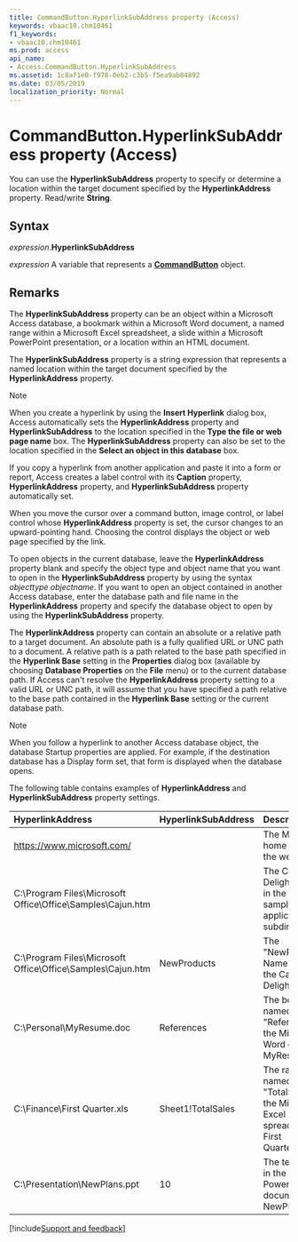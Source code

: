 ```yaml
---
title: CommandButton.HyperlinkSubAddress property (Access)
keywords: vbaac10.chm10461
f1_keywords:
- vbaac10.chm10461
ms.prod: access
api_name:
- Access.CommandButton.HyperlinkSubAddress
ms.assetid: 1c8af1e0-f978-0eb2-c3b5-f5ea9ab84892
ms.date: 03/05/2019
localization_priority: Normal
---
```



# CommandButton.HyperlinkSubAddress property (Access)

You can use the **HyperlinkSubAddress** property to specify or determine a location within the target document specified by the **HyperlinkAddress** property. Read/write **String**.


## Syntax

_expression_.**HyperlinkSubAddress**

_expression_ A variable that represents a **[CommandButton](Access.CommandButton.md)** object.


## Remarks

The **HyperlinkSubAddress** property can be an object within a Microsoft Access database, a bookmark within a Microsoft Word document, a named range within a Microsoft Excel spreadsheet, a slide within a Microsoft PowerPoint presentation, or a location within an HTML document.

The **HyperlinkSubAddress** property is a string expression that represents a named location within the target document specified by the **HyperlinkAddress** property.

> [!NOTE] 
> When you create a hyperlink by using the **Insert Hyperlink** dialog box, Access automatically sets the **HyperlinkAddress** property and **HyperlinkSubAddress** to the location specified in the **Type the file or web page name** box. The **HyperlinkSubAddress** property can also be set to the location specified in the **Select an object in this database** box.

If you copy a hyperlink from another application and paste it into a form or report, Access creates a label control with its **Caption** property, **HyperlinkAddress** property, and **HyperlinkSubAddress** property automatically set.

When you move the cursor over a command button, image control, or label control whose **HyperlinkAddress** property is set, the cursor changes to an upward-pointing hand. Choosing the control displays the object or web page specified by the link.

To open objects in the current database, leave the **HyperlinkAddress** property blank and specify the object type and object name that you want to open in the **HyperlinkSubAddress** property by using the syntax _objecttype objectname_. If you want to open an object contained in another Access database, enter the database path and file name in the **HyperlinkAddress** property and specify the database object to open by using the **HyperlinkSubAddress** property.

The **HyperlinkAddress** property can contain an absolute or a relative path to a target document. An absolute path is a fully qualified URL or UNC path to a document. A relative path is a path related to the base path specified in the **Hyperlink Base** setting in the **Properties** dialog box (available by choosing **Database Properties** on the **File** menu) or to the current database path. If Access can't resolve the **HyperlinkAddress** property setting to a valid URL or UNC path, it will assume that you have specified a path relative to the base path contained in the **Hyperlink Base** setting or the current database path.

> [!NOTE] 
> When you follow a hyperlink to another Access database object, the database Startup properties are applied. For example, if the destination database has a Display form set, that form is displayed when the database opens.

The following table contains examples of **HyperlinkAddress** and **HyperlinkSubAddress** property settings.

|HyperlinkAddress|HyperlinkSubAddress|Description|
|:-----|:-----|:-----|
|https://www.microsoft.com/ ||The Microsoft home page on the web.|
|C:\Program Files\Microsoft Office\Office\Samples\Cajun.htm||The Cajun Delights page in the Access sample applications subdirectory.|
|C:\Program Files\Microsoft Office\Office\Samples\Cajun.htm|NewProducts|The "NewProducts" Name tag on the Cajun Delights page.|
|C:\Personal\MyResume.doc|References|The bookmark named "References" in the Microsoft Word document MyResume.doc.|
|C:\Finance\First Quarter.xls|Sheet1!TotalSales|The range named "TotalSales" in the Microsoft Excel spreadsheet First Quarter.xls.|
|C:\Presentation\NewPlans.ppt|10|The tenth slide in the Microsoft PowerPoint document NewPlans.ppt.|



[!include[Support and feedback](~/includes/feedback-boilerplate.md)]